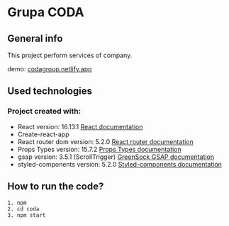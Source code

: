 # Grupa CODA

## General info

This project perform services of company.

demo: [codagroup.netlify.app](https://codagroup.netlify.app/)
## Used technologies
### Project created with:
* React version: 16.13.1 [React documentation](https://reactjs.org/docs/getting-started.html)
* Create-react-app
* React router dom version: 5.2.0 [React router documentation](https://reactrouter.com/web/guides/quick-start)
* Props Types version: 15.7.2 [Props Types documentation](https://github.com/facebook/prop-types)
* gsap version: 3.5.1 (ScrollTrigger) [GreenSock GSAP documentation](https://greensock.com/docs/)
* styled-components version: 5.2.0 [Styled-components documentation](https://styled-components.com/docs)

## How to run the code?
```
1. npm
2. cd coda
3. npm start
```

